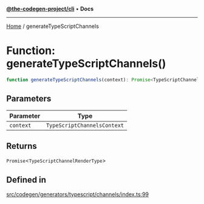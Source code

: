 [**@the-codegen-project/cli**](../API.md) • **Docs**

***

[Home](../API.md) / generateTypeScriptChannels

# Function: generateTypeScriptChannels()

```ts
function generateTypeScriptChannels(context): Promise<TypeScriptChannelRenderType>
```

## Parameters

| Parameter | Type |
| ------ | ------ |
| `context` | `TypeScriptChannelsContext` |

## Returns

`Promise`\<`TypeScriptChannelRenderType`\>

## Defined in

[src/codegen/generators/typescript/channels/index.ts:99](https://github.com/the-codegen-project/cli/blob/main/src/codegen/generators/typescript/channels/index.ts#L99)
